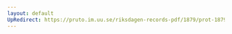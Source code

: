 ```yaml
---
layout: default
UpRedirect: https://pruto.im.uu.se/riksdagen-records-pdf/1879/prot-1879--fk--001/prot-1879--fk--001_001.pdf
---
```


